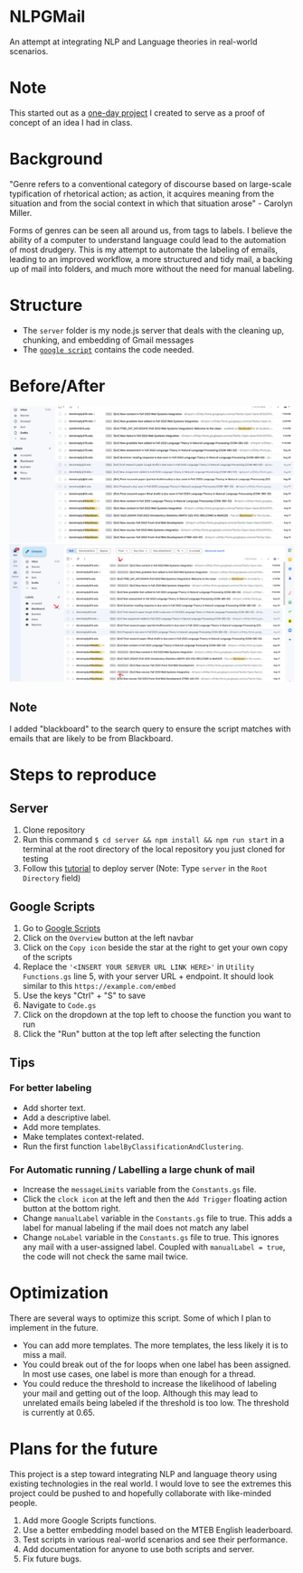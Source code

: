 # NLPGMail
An attempt at integrating NLP and Language theories in real-world scenarios.

# Note
This started out as a [one-day project](https://github.com/Tayomide/NLPGMail/tree/one-day) I created to serve as a proof of concept of an idea I had in class.

# Background
"Genre refers to a conventional category of discourse based on large-scale typification of rhetorical action; as action, it acquires meaning from the situation and from the social context in which that situation arose" - Carolyn Miller.

Forms of genres can be seen all around us, from tags to labels. I believe the ability of a computer to understand language could lead to the automation of most drudgery. This is my attempt to automate the labeling of emails, leading to an improved workflow, a more structured and tidy mail, a backing up of mail into folders, and much more without the need for manual labeling.

# Structure
- The ```server``` folder is my node.js server that deals with the cleaning up, chunking, and embedding of Gmail messages
- The [```google script```](https://script.google.com/d/1H58ZZzO4FHyYkskSXbv8crMdN2EAXD7T6ierdAqmG7mYxdl1i2J1ezbL/edit?usp=sharing) contains the code needed.

# Before/After
![Before Script Image](https://github.com/Tayomide/NLPGMail/blob/main/assets/images/before-script.png)
![After Script Image](https://github.com/Tayomide/NLPGMail/blob/main/assets/images/after-script.png)

## Note
I added "blackboard" to the search query to ensure the script matches with emails that are likely to be from Blackboard.

# Steps to reproduce

## Server
1. Clone repository
2. Run this command ```$ cd server && npm install && npm run start``` in a terminal at the root directory of the local repository you just cloned for testing
3. Follow this [tutorial](https://www.freecodecamp.org/news/how-to-deploy-nodejs-application-with-render/) to deploy server (Note: Type ```server``` in the ```Root Directory``` field)

## Google Scripts
1. Go to [Google Scripts](https://script.google.com/d/1H58ZZzO4FHyYkskSXbv8crMdN2EAXD7T6ierdAqmG7mYxdl1i2J1ezbL/edit?usp=sharing)
2. Click on the ```Overview``` button at the left navbar
3. Click on the ```Copy icon``` beside the star at the right to get your own copy of the scripts
4. Replace the ```'<INSERT YOUR SERVER URL LINK HERE>'``` in ```Utility Functions.gs``` line 5, with your server URL + endpoint. It should look similar to this ```https://example.com/embed```
5. Use the keys "Ctrl" + "S" to save
6. Navigate to ```Code.gs```
7. Click on the dropdown at the top left to choose the function you want to run
8. Click the "Run" button at the top left after selecting the function

## Tips
### For better labeling
- Add shorter text.
- Add a descriptive label.
- Add more templates.
- Make templates context-related.
- Run the first function ```labelByClassificationAndClustering```.
### For Automatic running / Labelling a large chunk of mail
- Increase the ```messageLimits``` variable from the ``` Constants.gs ``` file.
- Click the ```clock icon``` at the left and then the ```Add Trigger``` floating action button at the bottom right.
- Change ```manualLabel``` variable in the ```Constants.gs``` file to true. This adds a label for manual labeling if the mail does not match any label
- Change ```noLabel``` variable in the ```Constants.gs``` file to true. This ignores any mail with a user-assigned label. Coupled with ```manualLabel = true```, the code will not check the same mail twice.

# Optimization
There are several ways to optimize this script. Some of which I plan to implement in the future.
- You can add more templates. The more templates, the less likely it is to miss a mail.
- You could break out of the for loops when one label has been assigned. In most use cases, one label is more than enough for a thread.
- You could reduce the threshold to increase the likelihood of labeling your mail and getting out of the loop. Although this may lead to unrelated emails being labeled if the threshold is too low. The threshold is currently at 0.65.

# Plans for the future
This project is a step toward integrating NLP and language theory using existing technologies in the real world. I would love to see the extremes this project could be pushed to and hopefully collaborate with like-minded people.
1. Add more Google Scripts functions.
2. Use a better embedding model based on the MTEB English leaderboard.
3. Test scripts in various real-world scenarios and see their performance.
4. Add documentation for anyone to use both scripts and server.
5. Fix future bugs.
